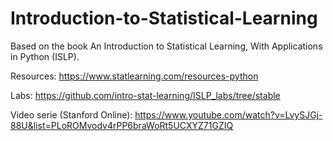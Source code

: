 # Introduction-to-Statistical-Learning
Based on the book An Introduction to Statistical Learning, With Applications in Python  (ISLP).

Resources: https://www.statlearning.com/resources-python

Labs: https://github.com/intro-stat-learning/ISLP_labs/tree/stable

Video serie (Stanford Online): https://www.youtube.com/watch?v=LvySJGj-88U&list=PLoROMvodv4rPP6braWoRt5UCXYZ71GZIQ

